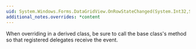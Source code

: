 ```yaml
---
uid: System.Windows.Forms.DataGridView.OnRowStateChanged(System.Int32,System.Windows.Forms.DataGridViewRowStateChangedEventArgs)
additional_notes.overrides: *content
---
```


<p>When overriding <xref href="System.Windows.Forms.DataGridView.OnRowStateChanged(System.Int32,System.Windows.Forms.DataGridViewRowStateChangedEventArgs)"></xref> in a derived class, be sure to call the base class's <xref href="System.Windows.Forms.DataGridView.OnRowStateChanged(System.Int32,System.Windows.Forms.DataGridViewRowStateChangedEventArgs)"></xref> method so that registered delegates receive the event.</p>


